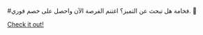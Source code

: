 #فخامة هل تبحث عن التميز؟ اغتنم الفرصة الآن واحصل على خصم فوري. 🚀

[Check it out!](https://www.facebook.com/share/17TW2PL6Tj/)